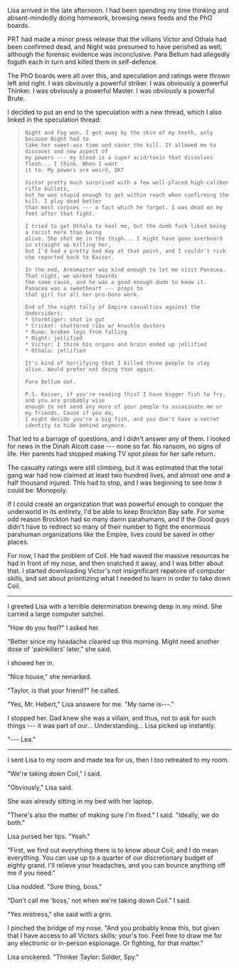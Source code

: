 Lisa arrived in the late afternoon. I had been spending my time thinking and absent-mindedly doing homework,
browsing news feeds and the PhO boards.

PRT had made a minor press release that the villians Victor and Othala had been confirmed dead, and Night was
presumed to have perished as well; although the forensic evidence was inconclusive. Para Bellum had allegedly
foguth each in turn and killed them in self-defence.

The PhO boards were all over this, and speculation and ratings were thrown left and right. I was obviously
a powerful striker. I was obviously a powerful Thinker. I was obviously a powerful Master. I was obviously
a powerful Brute.

I decided to put an end to the speculation with a new thread, which I also linked in the speculation
thread:

> ~~~
> Night and Fog won. I got away by the skin of my teeth, only because Night had to
> take her sweet-ass time and savor the kill. It allowed me to discover and new aspect of
> my powers --- my blood is a super acid/toxin that dissolves flesh... I think. When I want
> it to. My powers are weird, OK?
>
> Victor pretty much surprised with a few well-placed high-caliber rifle bullets,
> but he was stupid enough to get within reach when confirming the kill. I play dead better
> than most corpses --- a fact which he forgot. I was dead on my feet after that fight.
>
> I tried to get Othala to heal me, but the dumb fuck liked being a racist more than being
> alive. She shot me in the thigh... I might have gone overboard in straight up killing her,
> but I'd had a pretty bad day at that point, and I couldn't risk she reported back to Kaiser.
>
> In the end, Armsmaster was kind enough to let me visit Panacea. That night, we worked towards
> the same cause, and he was a good enough dude to know it. Panacea was a sweetheart --- props to
> that girl for all her pro-bono work.
>
> End of the night tally of Empire casualties against the Undersiders:
> * Stormtiger: shot in gut
> * Cricket: shattered ribs w/ knuckle dusters
> * Rune: broken legs from falling
> * Night: jellified
> * Victor: I think his organs and brain ended up jellified
> * Othala: jellified
>
> It's kind of horrifying that I killed three people to stay alive. Would prefer not doing that again.
>
> Para Bellum out.
>
> P.S. Kaiser, if you're reading this? I have bigger fish to fry, and you are probably wise
> enough to not send any more of your people to assasinate me or my friends. Cause if you do,
> I might decide you're a big fish, and you don't have a secret identity to hide behind anymore.
> ~~~

That led to a barrage of questions, and I didn't answer any of them. I looked for news in the Dinah Alcott
case --- none so far. No ransom, no signs of life. Her parents had stopped making TV spot pleas for her
safe return.

The casualty ratings were still climbing, but it was estimated that the total gang war had now claimed at
least two hundred lives, and almost one and a half thousand injured. This had to stop, and I was beginning
to see how it could be: Monopoly.

If I could create an organization that was powerful enough to conquer the underworld in its entirety, I'd
be able to keep Brockton Bay safe. For some odd reason Brockton had so many damn parahumans, and if the
Good guys didn't have to redirect so many of their number to fight the enormous parahuman organizations
like the Empire, lives could be saved in other places.

For now, I had the problem of Coil. He had waved the massive resources he had in front of my nose,
and then snatched it away, and I was bitter about that. I started downloading Victor's not insignificant
repetoire of computer skills, and set about prioritizing what I needed to learn in order to take down Coil.

----

I greeted Lisa with a terrible determination brewing deep in my mind. She carried a large computer satchel.

"How do you feel?" I asked her.

"Better since my headache cleared up this morning. Might need another dose of 'painkillers' later," she said.

I showed her in.

"Nice house," she remarked.

"Taylor, is that your friend?" he called.

"Yes, Mr. Hebert," Lisa answere for me. "My name is---."

I stopped her. Dad knew she was a villain, and thus, not to ask for such things --- it was part
of our... Understanding... Lisa picked up instantly.

"--- Lea."

----

I sent Lisa to my room and made tea for us, then I too retreated to my room.

"We're taking down Coil," I said.

"Obviously," Lisa said.

She was already sitting in my bed with her laptop.

"There's also the matter of making sure I'm fixed." I said. "Ideally, we do both."

Lisa pursed her lips. "Yeah."

"First, we find out everything there is to know about Coil; and I do mean everything.
You can use up to a quarter of our discretionary budget of eighty grand. I'll relieve your
headaches, and you can bounce anything off me if you need."

Lisa nodded. "Sure thing, boss."

"Don't call me 'boss,' not when we're taking down Coil." I said.

"Yes mistress," she said with a grin.

I pinched the bridge of my nose. "And you probably know this, but given that I have
access to all Victors skills; your's too. Feel free to draw me for any electronic or
in-person espionage. Or fighting, for that matter."

Lisa snickered. "Thinker Taylor: Solder, Spy."
